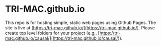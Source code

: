 # TRI-MAC.github.io

This repo is for hosting simple, static web pages using Github Pages. The site is live at [https://tri-mac.github.io/](https://tri-mac.github.io/). Please create top level folders for your project 
(e.g., [https://tri-mac.github.io/causal/](https://tri-mac.github.io/causal/)).

